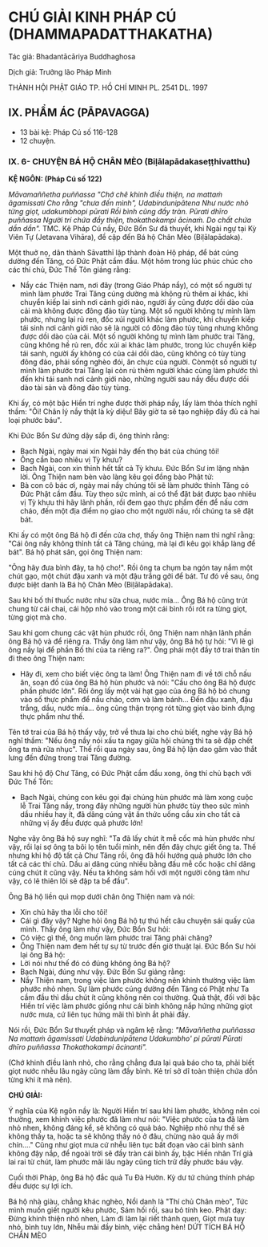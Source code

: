 # CHÚ GIẢI KINH PHÁP CÚ (DHAMMAPADATTHAKATHA)

Tác giả: Bhadantācāriya Buddhaghosa

Dịch giả: Trưởng lão Pháp Minh

THÀNH HỘI PHẬT GIÁO TP. HỒ CHÍ MINH
PL. 2541 DL. 1997

## IX. PHẨM ÁC (PĀPAVAGGA)

- 13 bài kệ: Pháp Cú số 116-128
- 12 chuyện.

### IX. 6- CHUYỆN BÁ HỘ CHÂN MÈO (Biḷālapādakaseṭṭhivatthu)

**KỆ NGÔN: (Pháp Cú số 122)**

_Māvamaññetha puññassa "Chớ chê khinh điều thiện, na mattaṁ āgamissati
Cho rằng "chưa đến mình",
Udabindunipātena
Như nước nhỏ từng giọt, udakumbhopi pūrati
Rồi bình cũng đầy tràn.
Pūrati dhīro puññassa
Người trí chứa đầy thiện, thokathokampi ācinaṁ.
Do chất chứa dần dần"._
TMC.
Kệ Pháp Cú nầy, Đức Bổn Sư đã thuyết, khi Ngài ngự tại Kỳ Viên Tự (Jetavana Vihāra), đề cập đến Bá hộ Chân Mèo (Biḷālapādaka).

Một thuở nọ, dân thành Sāvatthī lập thành đoàn Hộ pháp, để bát cúng dường đến Tăng, có Đức
Phật cầm đầu. Một hôm trong lúc phúc chúc cho các thí chủ, Đức Thế Tôn giảng rằng:

- Nầy các Thiện nam, nơi đây (trong Giáo Pháp nầy), có một số người tự mình làm phước Trai
  Tăng cúng dường mà không rủ thêm ai khác, khi chuyển kiếp lai sinh nơi cảnh giới nào, người ấy cũng được dồi dào của cải mà không được đông đảo tùy tùng. Một số người không tự mình làm phước, nhưng lại rủ ren, đốc xúi người khác làm phước, khi chuyển kiếp tái sinh nơi cảnh giới nào sẽ là người có đông đảo tùy tùng nhưng không được dồi dào của cải. Một số người không tự mình làm phước trai Tăng, cũng không hề rủ ren, đốc xúi ai khác làm phước, trong lúc chuyển kiếp tái sanh, người ấy không có của cải dồi dào, cũng không có tùy tùng đông đảo, phải sống nghèo đói, ăn chực của người. Cònmột số người tự mình làm phước trai Tăng lại còn rủ thêm người khác cùng làm phước thì đến khi tái sanh nơi cảnh giới nào, những người sau nầy đều được dồi dào tài sản và đông đảo tùy tùng.

Khi ấy, có một bậc Hiền trí nghe được thời pháp nầy, lấy làm thỏa thích nghĩ thầm: "Ôi! Chân lý nầy thật là kỳ diệu! Bây giờ ta sẽ tạo nghiệp đầy đủ cả hai loại phước báu".

Khi Đức Bổn Sư đứng dậy sắp đi, ông thỉnh rằng:

- Bạch Ngài, ngày mai xin Ngài hãy đến thọ bát của chúng tôi!
- Ông cần bao nhiêu vị Tỳ khưu?
- Bạch Ngài, con xin thỉnh hết tất cả Tỳ khưu. Đức Bổn Sư im lặng nhận lời. Ông Thiện nam bèn vào làng kêu gọi đồng bào Phật tử:
- Bà con cô bác ơi, ngày mai nầy chúng tôi sẽ làm phước thỉnh Tăng có Đức Phật cầm đầu. Tùy theo sức mình, ai có thể đặt bát được bao nhiêu vị Tỳ khưu thì hãy lãnh phần, rồi đem gạo thực phẩm đến để nấu cơm cháo, đến một địa điểm nọ giao cho một người nấu, rồi chúng ta sẽ đặt bát.

Khi ấy có một ông Bá hộ đi đến cửa chợ, thấy ông Thiện nam thì nghĩ rằng: "Cái ông nầy không thỉnh tất cả Tăng chúng, mà lại đi kêu gọi khắp làng để bát". Bá hộ phát sân, gọi ông Thiện nam:

"Ông hãy đưa bình đây, ta hộ cho!". Rồi ông ta chụm ba ngón tay nắm một chút gạo, một chút đậu xanh và một đậu trắng gởi để bát. Tư đó về sau, ông được biệt danh là Bá hộ Chân Mèo (Biḷālapādaka).

Sau khi bố thí thuốc nước như sữa chua, nước mía... Ông Bá hộ cũng trút chung từ cái chai, cái hộp nhỏ vào trong một cái bình rồi rót ra từng giọt, từng giọt mà cho.

Sau khi gom chung các vật hùn phước rồi, ông Thiện nam nhận lãnh phần ông Bá hộ và để riêng ra. Thấy ông làm như vậy, ông Bá hộ tự hỏi: "Vì lẽ gì ông nầy lại để phần Bố thí của ta riêng ra?". Ông phái một đầy tớ trai thân tín đi theo ông Thiện nam:

- Hãy đi, xem cho biết việc ông ta làm! Ông Thiện nam đi về tới chỗ nấu ăn, soạn đồ của ông Bá hộ hùn phước và nói: "Cầu cho ông Bá hộ được phần phước lớn". Rồi ông lấy một vài hạt gạo của ông Bá hộ bỏ chung vào số thực phẩm để nấu cháo, cơm và làm bánh... Đến đậu xanh, đậu trắng, dầu, nước mía... ông cũng thận trọng rót từng giọt vào bình đựng thực phẩm như thế.

Tên tớ trai của Bá hộ thấy vậy, trở về thưa lại cho chủ biết, nghe vậy Bá hộ nghĩ thầm: "Nếu ông nầy nói xấu ta ngay giữa hội chúng thì ta sẽ đập chết ông ta mà rửa nhục". Thế rồi qua ngày sau, ông Bá hộ lận dao găm vào thắt lưng đến đứng trong trai Tăng đường.

Sau khi hộ độ Chư Tăng, có Đức Phật cầm đầu xong, ông thí chủ bạch với Đức Thế Tôn:

- Bạch Ngài, chúng con kêu gọi đại chúng hùn phước mà làm xong cuộc lễ Trai Tăng nầy, trong đây những người hùn phước tùy theo sức mình dầu nhiều hay ít, đã dâng cúng vật ăn thức uống cầu xin cho tất cả những vị ấy đều được quả phước lớn!

Nghe vậy ông Bá hộ suy nghĩ: "Ta đã lấy chút ít mễ cốc mà hùn phước như vậy, rồi lại sợ ông ta bôi lọ tên tuổi mình, nên đến đây chực giết ông ta. Thế nhưng khi hộ độ tất cả Chư Tăng rồi, ông đã hồi hướng quả phước lớn cho tất cả các thí chủ. Dầu ai dâng cúng nhiều bằng đấu mễ cốc hoặc chỉ dâng cúng chút ít cũng vậy. Nếu ta không sám hối với một người công tâm như vậy, có lẽ thiên lôi sẽ đập ta bể đầu".

Ông Bá hộ liền quì mọp dưới chân ông Thiện nam và nói:

- Xin chủ hãy tha lỗi cho tôi!
- Cái gì đây vậy?
  Nghe hỏi ông Bá hộ tự thú hết câu chuyện sái quấy của mình. Thấy ông làm như vậy, Đức Bổn
  Sư hỏi:
- Có việc gì thế, ông muốn làm phước trai Tăng phải chăng?
- Ông Thiện nam đem hết tự sự từ trước đến giờ thuật lại. Đức Bổn Sư hỏi lại ông Bá hộ:
- Lời nói như thế đó có đúng không ông Bá hộ?
- Bạch Ngài, đúng như vậy. Đức Bổn Sư giảng rằng:
- Nầy Thiện nam, trong việc làm phước không nên khinh thường việc làm phước nhỏ nhen. Sự làm phước cúng dường đến Tăng có Phật như Ta cầm đầu thì dầu chút ít cũng không nên coi thường.
  Quả thật, đối với bậc Hiền trí việc làm phước giống như cái bình không nắp hứng những giọt nước mưa, cứ liên tục hứng mãi thì bình ắt phải đầy.

Nói rồi, Đức Bổn Sư thuyết pháp và ngâm kệ rằng: _"Māvaññetha puññassa
Na mattaṁ āgamissati
Udabindunipātena
Udakumbho' pi pūrati
Pūrati dhīro puññassa
Thokathokampi ācinanti"._

(Chớ khinh điều lành nhỏ, cho rằng chẳng đưa lại quả báo cho ta, phải biết giọt nước nhễu lâu ngày cũng làm đầy bình. Kẻ trí sở dĩ toàn thiện chứa dồn từng khi ít mà nên).

**CHÚ GIẢI:**

Ý nghĩa của Kệ ngôn nầy là:
Người Hiền trí sau khi làm phước, không nên coi thường, xem khinh việc phước đã làm như nói: "Việc phước của ta đã làm nhỏ nhen, không đáng kể, sẽ không có quả báo. Nghiệp nhỏ như thế sẽ không thấy ta, hoặc ta sẽ không thấy nó ở đâu, chừng nào quả ấy mới chín...." Cũng như giọt mưa cứ nhễu liên tục bất đoạn vào cái bình sành không đậy nắp, để ngoài trời sẽ đầy tràn cái bình ấy, bậc
Hiền nhân Trí giả lai rai từ chút, làm phước mãi lâu ngày cũng tích trữ đầy phước báu vậy.

Cuối thời Pháp, ông Bá hộ đắc quả Tu Đà Hườn. Kỳ dư tứ chúng thính pháp đều được sự lợi ích.

Bá hộ nhà giàu, chẳng khác nghèo,
Nổi danh là "Thí chủ Chân mèo",
Tức mình muốn giết người kêu phước,
Sám hối rồi, sau bỏ tính keo.
Phật dạy: Đừng khinh thiện nhỏ nhen,
Làm đi làm lại riết thành quen,
Giọt mưa tuy nhỏ, bình tuy lớn,
Nhễu mãi đầy bình, việc chẳng hèn!
DỨT TÍCH BÁ HỘ CHÂN MÈO

